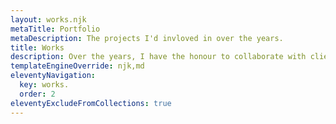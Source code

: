 ```yaml
---
layout: works.njk
metaTitle: Portfolio
metaDescription: The projects I'd invloved in over the years.
title: Works
description: Over the years, I have the honour to collaborate with clients range from startups to SME, some of them has grown successfully or being acquired. Below are some of the works I've involved with.
templateEngineOverride: njk,md
eleventyNavigation:
  key: works.
  order: 2
eleventyExcludeFromCollections: true
---
```

